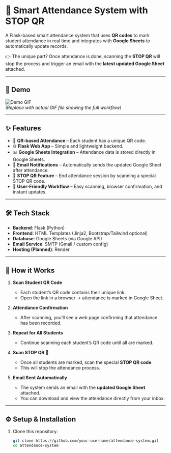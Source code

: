 # 📌 Smart Attendance System with STOP QR  

A Flask-based smart attendance system that uses **QR codes** to mark student attendance in real time and integrates with **Google Sheets** to automatically update records.  

👉 The unique part? Once attendance is done, scanning the **STOP QR** will stop the process and trigger an email with the **latest updated Google Sheet** attached.  

---

## 🎥 Demo  

![Demo GIF](./demo.gif)  
*(Replace with actual GIF file showing the full workflow)*  

---

## ✨ Features  

- 📱 **QR-based Attendance** – Each student has a unique QR code.  
- 🌐 **Flask Web App** – Simple and lightweight backend.  
- 📊 **Google Sheets Integration** – Attendance data is stored directly in Google Sheets.  
- 📧 **Email Notifications** – Automatically sends the updated Google Sheet after attendance.  
- 🛑 **STOP QR Feature** – End attendance session by scanning a special STOP QR code.  
- 🎯 **User-Friendly Workflow** – Easy scanning, browser confirmation, and instant updates.  

---

## 🛠 Tech Stack  

- **Backend**: Flask (Python)  
- **Frontend**: HTML Templates (Jinja2, Bootstrap/Tailwind optional)  
- **Database**: Google Sheets (via Google API)  
- **Email Service**: SMTP (Gmail / custom config)  
- **Hosting (Planned)**: Render  

---

## 🚀 How it Works  

1. **Scan Student QR Code**  
   - Each student’s QR code contains their unique link.  
   - Open the link in a browser → attendance is marked in Google Sheet.  

2. **Attendance Confirmation**  
   - After scanning, you’ll see a web page confirming that attendance has been recorded.  

3. **Repeat for All Students**  
   - Continue scanning each student’s QR code until all are marked.  

4. **Scan STOP QR** 🛑  
   - Once all students are marked, scan the special **STOP QR code**.  
   - This will stop the attendance process.  

5. **Email Sent Automatically**  
   - The system sends an email with the **updated Google Sheet** attached.  
   - You can download and view the attendance directly from your inbox.  

---

## ⚙️ Setup & Installation  

1. Clone this repository:  
   ```bash
   git clone https://github.com/your-username/attendance-system.git
   cd attendance-system
